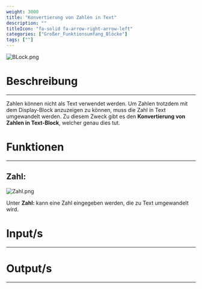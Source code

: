 ```yaml
---
weight: 3000
title: "Konvertierung von Zahlen in Text"
description: ""
titleIcon: "fa-solid fa-arrow-right-arrow-left"
categories: ["Großer_Funktionsumfang_Blöcke"]
tags: [""]
---
```


![BLock.png](/images/nxt-images/Kapitel%206%20Gro%C3%9Fer%20Funktionsumfang/6.1%20Konventierung%20von%20Zahlen%20in%20Text/Block.png)


# Beschreibung
---

Zahlen können nicht als Text verwendet werden. Um Zahlen trotzdem mit dem Display-Block anzuzeigen zu können, muss die Zahl in Text umgewandelt werden. Zu diesem Zweck gibt es den **Konvertierung von Zahlen in Text-Block**, welcher genau dies tut.

# Funktionen
---

## Zahl:

![Zahl.png](/images/nxt-images/Kapitel%206%20Gro%C3%9Fer%20Funktionsumfang/6.1%20Konventierung%20von%20Zahlen%20in%20Text/Zahl.png)

Unter **Zahl:** kann eine Zahl eingegeben werden, die zu Text umgewandelt wird.


# Input/s
---

# Output/s
---
